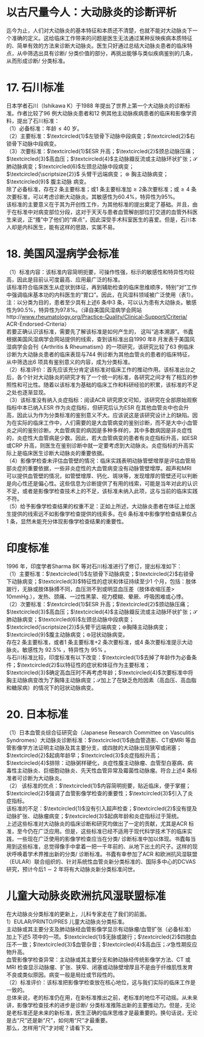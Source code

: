 # 以古尺量今人：大动脉炎的诊断评析  
迄今为止，人们对大动脉炎的基本特征和本质还不清楚，也就不能对大动脉炎下一个准确的定义。这给临床工作带来的问题是医生无法通过某种反映疾病本质特征的、简单有效的方法来诊断大动脉炎。医生只好通过总结大动脉炎患者的临床特点，从中筛选出具有诊断/ 分类价值的部分，再挑出能够与类似疾病鉴别的几条，从而形成诊断/ 分类标准。  
# 17. 石川标准  
日本学者石川（Ishikawa K）于1988 年提出了世界上第一个大动脉炎的诊断标准。作者比较了96 例大动脉炎患者和12 例其他主动脉疾病患者的临床和影像学资料，提出了石川标准：  
（1）必备标准：年龄$\leqslant40$ 岁。  
（2）主要标准：$\textcircled{1}$左锁骨下动脉中段病变；$\textcircled{2}$右锁骨下动脉中段病变。  
（3）次要标准：$\textcircled{1}$ESR 升高；$\textcircled{2}$颈总动脉压痛；$\textcircled{3}$高血压；$\textcircled{4}$主动脉瓣反流或主动脉环状扩张；$\mathcal{S}$肺动脉病变；$\textcircled{6}$左颈总动脉中段病变； $\textcircled{\scriptsize{2}}$ 头臂干远端病变； $\circledast$ 胸主动脉病变； $\textcircled{9}$ 腹主动脉 病变。  
除了必备标准，存在2 条主要标准；或1 条主要标准加$\geqslant2$条次要标准；或$\geqslant4$ 条次要标准，可以考虑诊断大动脉炎。其敏感性为$60.4\%$，特异性为$95\%$。  
该标准的主要意义在于其为开创性工作，为其他标准的提出奠定了基础。并且，由于在标准中对病变部位分段，这对于天天与患者血管解剖部位打交道的血管外科医生来说，正“搔”中了他们的“痒点”，因此深受手术科室医生的喜爱。但是，石川本人却是内科医生，能有这样的思路，实属不易。  
# 18. 美国风湿病学会标准  
（1）标准内容：该标准内容简明扼要，可操作性强，标示的敏感性和特异性均较高，因此是目前认可度最高、应用最广泛的标准。  
该标准符合临床医生从症状到体征，再到辅助检查的临床思维顺序，特别“对”工作中强调临床基本功的内科医生的“胃口”。因此，在风湿科领域被广泛使用（表1）。  
注：以分类为目的，患者至少具有上述6 条中3 条，可以认为患有大动脉炎。敏感性为$90.5\%$，特异性为$97.8\%$。（译自美国风湿病学会网站http://www.rheumatology.org/Practice-Quality/Clinical-Support/Criteria/ ACR-Endorsed-Criteria）  
若要正确认识该标准，需要先了解该标准是如何产生的， 这叫“追本溯源”。书蠹根据美国风湿病学会网站提供的线索，查到该标准出自1990 年8 月发表于美国风湿病学会会刊《Arthritis & Rheumatism》的一项研究，该研究比较了63 例临床诊断为大动脉炎患者的临床表现与744 例诊断为其他血管炎的患者的临床特征，从中筛选出6 项具有鉴别意义的内容，成为分类标准。  
（2）标准评价：首先应该充分肯定该标准对临床工作的推动作用。该标准出台之后，各个针对大动脉炎的研究才有了一个统一的标准，各研究之间才有了相互的参照性和可比性。随着以该标准为基础的临床工作和科研经验的积累，该标准的不足之处也逐渐显现。  
（3）该标准没有纳入炎症指标：阅读ACR 研究原文可知，该研究在全部原始观察指标中本已纳入ESR 作为炎症指标，但研究后认为ESR 在其他血管炎中也会升高，因此认为作为分类标准的鉴别意义不大。应该说这是该研究设计上的缺陷。因为在实际的临床工作中，人们需要的是大血管病变的鉴别诊断，而不是大中小血管炎之间的鉴别诊断。大血管病变的病因是多种多样的，其中多数病因是非炎症性的，炎症性大血管病是少数。因此，若大血管病变的患者有炎症指标升高，如ESR 或CRP 升高，则医生在鉴别诊断中就一定要考虑到大动脉炎。炎症指标的升高实际上是临床医生诊断大动脉炎的重要依据。  
（4）影像学检查未评估血管壁的情况：临床实践表明动脉管壁增厚是评估血管局部炎症的重要依据，一些非炎症性的大血管病变没有动脉管壁增厚。超声和MRI 可以提供血管壁的情况，如管壁增厚、钙化、斑块等，发现增厚的管壁还可以判断是向心性还是偏心性。这些信息为诊断提供了有用的线索，可能是当年对此的认识不足，或者是影像学检查技术上的不足，该标准未纳入此项，这与当前的临床实践不符。  
（5）给予影像学检查结果的权重不足：正如上所述，大动脉炎患者在体征上给医生提供的线索远不如影像学检查提供的线索多。在6 条标准中影像学检查结果仅占1 条，显然未能充分体现影像学检查结果的重要性。  
#  印度标准  
1996 年，印度学者Sharma BK 等对石川标准进行了修订，提出标准如下：  
（1）主要标准：$\textcircled{1}$左锁骨下动脉病变；$\textcircled{2}$右锁骨下动脉病变；$\textcircled{3}$特征性的症状和体征持续至少1 个月，包括：肢体跛行，无脉或肢体脉搏不同，血压测不到或明显血压差（肢体收缩压差$>\,10\mathrm{mmHg}.$），发热、颈痛、一过性黑蒙、视力模糊、晕厥、呼吸困难或心悸。  
（2）次要标准：$\textcircled{1}$ESR 升高；$\textcircled{2}$颈动脉压痛；$\textcircled{3}$高血压；$\textcircled{4}$主动脉瓣反流或主动脉环状扩张；$\mathcal{S}$肺动脉病变；$\textcircled{6}$左颈总动脉中段病变；$\textcircled{\scriptsize{2}}$头臂干远端病变；$\circledast$胸降主动脉病变；$\textcircled{9}$腹主动脉病变；$\circledcirc$冠状动脉病变。  
存在2 条主要标准，或者1 条主要标准$+2$ 条次要标准，或4  条次要标准提示大动脉炎。敏感性为 $92.5\%$ ，特异性为 $95\%$ 。  
与石川标准比较，印度标准有以下改变：$\textcircled{1}$去掉了年龄作为必备条件；$\textcircled{2}$以特征性的症状和体征作为主要标准；$\textcircled{3}$确定高血压时不再考虑年龄；$\textcircled{4}$次要标准中将胸主动脉病变改为了胸降主动脉病变；$\mathcal{S}$加上了在缺乏危险因素（高血压、高血脂和糖尿病）的情况下的冠状动脉病变。  
# 20. 日本标准  
（1）日本血管炎综合征研究会（Japanese Research Committee on Vasculitis Syndromes）大动脉炎诊断标准：$\textcircled{1}$由血管造影、CT或MRI 等血管影像学方法证明主动脉及其主要分支，或四肢的大动脉出现狭窄或闭塞；$\textcircled{2}$起病年龄早；$\textcircled{3}$炎症指标升高；$\textcircled{4}$排除：动脉粥样硬化，炎症性腹主动脉瘤、血管型白塞病、病毒性主动脉炎、巨细胞动脉炎、先天性血管异常及霉菌性动脉瘤。符合上述4 条标准者可诊断为大动脉炎。  
（2） 该标准的优点：$\textcircled{1}$内容简明扼要，贴近临床，便于掌握；$\textcircled{2}$强调了血管影像学检查的重要性；$\textcircled{3}$引入了炎症指标。  
该标准的不足：$\textcircled{1}$没有引入超声检查；$\textcircled{2}$没有提及动脉扩张、动脉瘤病变；$\textcircled{3}$起病年龄和炎症指标过于笼统。  
上述这些标准对大动脉炎的临床诊断和研究均做出了一定的贡献，尤其是ACR 标准，至今仍在广泛应用。但是，这些标准已经不适用于现代科学技术下的临床实践，一些现在广泛使用的影像学检查应当在分类/ 诊断标准中加以体现。书蠹每当用到这些标准，总觉得像手中拿着一把一千年前的、从地下出土的尺子。这样的现状呼唤着学术界推出新的分类/ 诊断标准。书蠹有幸参加了ACR 和欧洲抗风湿联盟（EULAR）联合组织的、针对系统性血管炎新分类标准的、国际多中心的DCVAS 研究，预计今后$1\sim2$ 年将有大动脉炎新分类标准问世。  
#  儿童大动脉炎欧洲抗风湿联盟标准  
在大动脉炎分类标准的更新上，儿科专家走在了我们的前面。  
1）EULAR/PRINTO/PRES 儿童大动脉炎分类标准。  
主动脉或其主要分支及肺动脉经血管影像学显示有动脉瘤/血管扩张（必备标准）加上下述5 项中的一项。$\textcircled{1}$无脉或跛行；$\textcircled{2}$四肢血压不一致；$\textcircled{3}$血管杂音；$\textcircled{4}$高血压；$\mathcal{S}$急性期反应物升高。  
血管影像学检查异常：主动脉或其主要分支和肺动脉经传统影像学方法、CT 或MRI 检查显示动脉瘤、扩张、狭窄、闭塞或动脉壁增厚且不是由于纤维肌性发育不良或类似原因。病变一般是局灶或节段性的。  
（2）标准评价：该标准把影像学检查放在核心地位，这与我们实际的临床工作是一致的。  
总体来说，老的标准仍在用，在新标准推出之前，老标准的地位不可动摇。从未来讲，影像学检查技术的进步是诊断/ 分类标准推陈出新的主要推动力。但是，无论是老标准还是未来的新标准，医生正确的临床思维才是最重要的。换句话说，无论是古“尺”还是新“尺”，如何用“尺”才最重要。  
那么，怎样用“尺”才对呢？请看下文。  
